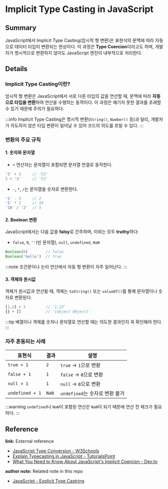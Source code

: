 # Implicit Type Casting in JavaScript

## Summary
JavaScript에서 Implicit Type Casting(암시적 형 변환)은 표현식의 문맥에 따라 자동으로 데이터 타입이 변환되는 현상이다. 이 과정은 **Type Coercion**이라고도 하며, 개발자가 명시적으로 변환하지 않아도 JavaScript 엔진이 내부적으로 처리한다.

## Details

### Implicit Type Casting이란?
암시적 형 변환은 JavaScript에서 서로 다른 타입의 값을 연산할 때, 문맥에 따라 **자동으로 타입을 변환**하여 연산을 수행하는 동작이다. 이 과정은 예기치 못한 결과를 초래할 수 있기 때문에 주의가 필요하다.

:::info
Implicit Type Casting은 명시적 변환(`String()`, `Number()` 등)과 달리, 개발자가 의도하지 않은 타입 변환이 일어날 수 있어 코드의 의도를 흐릴 수 있다.
:::

### 변환의 주요 규칙

#### 1. 숫자와 문자열
- `+` 연산자는 문자열이 포함되면 문자열 연결로 동작한다.
```js
'5' + 3     // '53'
5 + '3'     // '53'
```
- `-`, `*`, `/`는 문자열을 숫자로 변환한다.
```js
'5' - 3     // 2
'5' * 2     // 10
'10' / '2'  // 5
```

#### 2. Boolean 변환
JavaScript에서는 다음 값을 **falsy**로 간주하며, 이외는 모두 **truthy**하다:
- `false`, `0`, `''`(빈 문자열), `null`, `undefined`, `NaN`

```js
Boolean(0)        // false
Boolean('hello')  // true
```

:::note
조건문이나 논리 연산에서 자동 형 변환이 자주 일어난다.
:::

#### 3. 객체와 원시값
객체가 원시값과 연산될 때, 객체는 `toString()` 또는 `valueOf()`를 통해 문자열이나 숫자로 변환된다.

```js
[1,2] + 3         // '1,23'
{} + []           // '[object Object]'
```

:::tip
배열이나 객체를 숫자나 문자열로 연산할 때는 의도한 결과인지 꼭 확인해야 한다.
:::

### 자주 혼동되는 사례

| 표현식       | 결과     | 설명                             |
|------------|----------|----------------------------------|
| `true + 1` | `2`      | `true` → `1`으로 변환             |
| `false + 1`| `1`      | `false` → `0`으로 변환            |
| `null + 1` | `1`      | `null` → `0`으로 변환             |
| `undefined + 1` | `NaN`| `undefined`는 숫자로 변환 불가    |

:::warning
`undefined`나 `NaN`이 포함된 연산은 `NaN`이 되기 때문에 연산 전 체크가 필요하다.
:::

## Reference

**link:** External reference
- [JavaScript Type Conversion - W3Schools](https://www.w3schools.com/js/js_type_conversion.asp)
- [Explain Typecasting in JavaScript - TutorialsPoint](https://www.tutorialspoint.com/explain-typecasting-in-javascript)
- [What You Need to Know About JavaScript's Implicit Coercion - Dev.to](https://dev.to/promisetochi/what-you-need-to-know-about-javascripts-implicit-coercion-e23)

**author note:** Related note in this repo
- [JavaScript - Explicit Type Castring](./Explicit_Type_Casting.md)